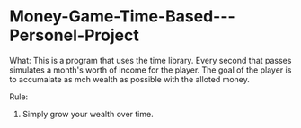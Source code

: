# Money-Game-Time-Based---Personel-Project

What:
This is a program that uses the time library. Every second that passes simulates a month's worth of income for the player. The goal of the player is to accumalate as mch wealth as possible with the alloted money.

Rule:
1) Simply grow your wealth over time.
